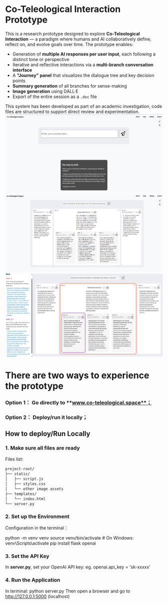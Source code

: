 # Co-Teleological Interaction Prototype

This is a research prototype designed to explore **Co-Teleological Interaction** — a paradigm where humans and AI collaboratively define, reflect on, and evolve goals over time. 
The prototype enables:
- Generation of **multiple AI responses per user input**, each following a distinct tone or perspective
- Iterative and reflective interactions via a **multi-branch conversation interface**
- A **"Journey" panel** that visualizes the dialogue tree and key decision points
- **Summary generation** of all branches for sense-making
- **Image generation** using DALL·E
- Export of the entire session as a `.doc` file

This system has been developed as part of an academic investigation, code files are structured to support direct review and experimentation.
![](screenshot0.png)
![](screenshot1.png)
![](screenshot2.png)

# There are two ways to experience the prototype
### Option 1： Go directly to **www.co-teleological.space**；
### Option 2： Deploy/run it locally；

## How to deploy/Run Locally

### 1. Make sure all files are ready
Files list:
```
project-root/
├── static/
│   ├── script.js
│   ├── styles.css
│   └── other image assets
├── templates/
│   └── index.html
└── server.py
```
   

### 2. Set up the Environment
Configuration in the terminal：

python -m venv venv
source venv/bin/activate  # On Windows: venv\Scripts\activate
pip install flask openai

### 3. Set the API Key
In **server.py**, set your OpenAI API key: eg. openai.api_key = 'sk-xxxxx'

### 4. Run the Application
In terminal:  python server.py
Then open a browser and go to http://127.0.0.1:5000 (localhost)

